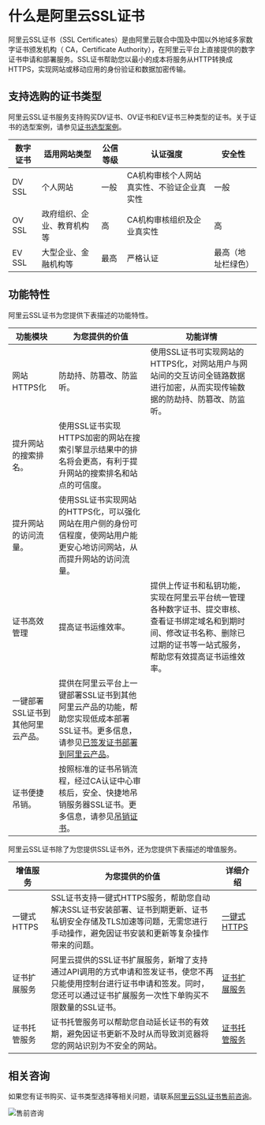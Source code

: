 # 什么是阿里云SSL证书

阿里云SSL证书（SSL Certificates）是由阿里云联合中国及中国以外地域多家数字证书颁发机构（ CA，Certificate Authority），在阿里云平台上直接提供的数字证书申请和部署服务。SSL证书帮助您以最小的成本将服务从HTTP转换成HTTPS，实现网站或移动应用的身份验证和数据加密传输。

## 支持选购的证书类型

阿里云SSL证书服务支持购买DV证书、OV证书和EV证书三种类型的证书。关于证书的选型案例，请参见[证书选型案例](/cn.zh-CN/产品简介/证书选型案例.md)。

|数字证书|适用网站类型|公信等级|认证强度|安全性|
|----|------|----|----|---|
|DV SSL|个人网站|一般|CA机构审核个人网站真实性、不验证企业真实性|一般|
|OV SSL|政府组织、企业、教育机构等|高|CA机构审核组织及企业真实性|高|
|EV SSL|大型企业、金融机构等|最高|严格认证|最高（地址栏绿色）|

## 功能特性

阿里云SSL证书为您提供下表描述的功能特性。

|功能模块|为您提供的价值|功能详情|
|----|-------|----|
|网站HTTPS化|防劫持、防篡改、防监听。|使用SSL证书可实现网站的HTTPS化，对网站用户与网站间的交互访问全链路数据进行加密，从而实现传输数据的防劫持、防篡改、防监听。|
|提升网站的搜索排名。|使用SSL证书实现HTTPS加密的网站在搜索引擎显示结果中的排名将会更高，有利于提升网站的搜索排名和站点的可信度。|
|提升网站的访问流量。|使用SSL证书实现网站的HTTPS化，可以强化网站在用户侧的身份可信程度，使网站用户能更安心地访问网站，从而提升网站的访问流量。|
|证书高效管理|提高证书运维效率。|提供上传证书和私钥功能，实现在阿里云平台统一管理各种数字证书、提交审核、查看证书绑定域名和到期时间、修改证书名称、删除已过期的证书等一站式服务，帮助您有效提高证书运维效率。|
|一键部署SSL证书到其他阿里云产品。|提供在阿里云平台上一键部署SSL证书到其他阿里云产品的功能，帮助您实现低成本部署SSL证书。更多信息，请参见[已签发证书部署到阿里云产品](/cn.zh-CN/已签发证书部署到云产品/已签发证书部署到阿里云产品.md)。|
|证书便捷吊销。|按照标准的证书吊销流程，经过CA认证中心审核后，安全、快捷地吊销服务器SSL证书。更多信息，请参见[吊销证书](/cn.zh-CN/证书管理/吊销证书.md)。|

阿里云SSL证书除了为您提供SSL证书外，还为您提供下表描述的增值服务。

|增值服务|为您提供的价值|详细介绍|
|----|-------|----|
|一键式HTTPS|SSL证书支持一键式HTTPS服务，帮助您自动解决SSL证书安装部署、证书到期更新、证书私钥安全存储及TLS加速等问题，无需您进行手动操作，避免因证书安装和更新等复杂操作带来的问题。|[一键式HTTPS](/cn.zh-CN/SSL证书增值服务/一键式HTTPS.md)|
|证书扩展服务|阿里云提供的SSL证书扩展服务，新增了支持通过API调用的方式申请和签发证书，使您不再只能使用控制台进行证书申请和签发。同时，您还可以通过证书扩展服务一次性下单购买不限数量的SSL证书。|[证书扩展服务](/cn.zh-CN/SSL证书增值服务/证书扩展服务.md)|
|证书托管服务|证书托管服务可以帮助您自动延长证书的有效期，避免因证书更新不及时从而导致浏览器将您的网站识别为不安全的网站。|[证书托管服务](/cn.zh-CN/SSL证书增值服务/证书托管服务.md)|

## 相关咨询

如果您有证书购买、证书类型选择等相关问题，请联系[阿里云SSL证书售前咨询](https://cschat-ccs.aliyun.com/index.htm?tntInstId=_1PYVLrE&scene=SCE00004939#/)。

![售前咨询](https://static-aliyun-doc.oss-accelerate.aliyuncs.com/assets/img/zh-CN/5274019951/p57617.png)

